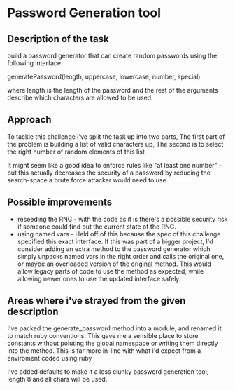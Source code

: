 # Password Generation tool

## Description of the task
build a password generator that can create random passwords using the following interface.

generatePassword(length, uppercase, lowercase, number, special)

where length is the length of the password and the rest of the arguments describe which characters are allowed to be used.

## Approach

To tackle this challenge i've split the task up into two parts, The first part of the problem is building a list of valid characters up, The second is to select the right number of random elements of this list

It might seem like a good idea to enforce rules like "at least one number" - but this actually decreases the security of a password by reducing the search-space a brute force attacker would need to use.

## Possible improvements

* reseeding the RNG - with the code as it is there's a possible security risk if someone could find out the current state of the RNG.
* using named vars - Held off of this because the spec of this challenge specified this exact interface. If this was part of a bigger project, I'd consider adding an extra method to the password generator which simply unpacks named vars in the right order and calls the original one, or maybe an overloaded version of the original method. This would allow legacy parts of code to use the method as expected, while allowing newer ones to use the updated interface safely.

## Areas where i've strayed from the given description

I've packed the generate_password method into a module, and renamed it to match ruby conventions. This gave me a sensible place to store constants without poluting the global namespace or writing them directly into the method. This is far more in-line with what i'd expect from a enviroment coded using ruby

I've added defaults to make it a less clunky password generation tool, length 8 and all chars will be used.
